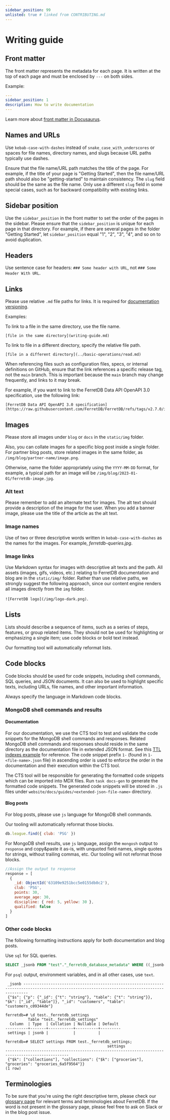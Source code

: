 ```yaml
---
sidebar_position: 99
unlisted: true # linked from CONTRIBUTING.md
---
```


# Writing guide

## Front matter

The front matter represents the metadata for each page.
It is written at the top of each page and must be enclosed by `---` on both sides.

Example:

```yaml
---
sidebar_position: 1
description: How to write documentation
---
```

Learn more about [front matter in Docusaurus](https://docusaurus.io/docs/api/plugins/@docusaurus/plugin-content-docs#markdown-front-matter).

## Names and URLs

Use `kebab-case-with-dashes` instead of `snake_case_with_underscores` or spaces
for file names, directory names, and slugs because URL paths typically use dashes.

Ensure that the file name/URL path matches the title of the page.
For example, if the title of your page is "Getting Started", then the file name/URL path should also be "getting-started" to maintain consistency.
The `slug` field should be the same as the file name.
Only use a different `slug` field in some special cases, such as for backward compatibility with existing links.

## Sidebar position

Use the `sidebar_position` in the front matter to set the order of the pages in the sidebar.
Please ensure that the `sidebar_position` is unique for each page in that directory.
For example, if there are several pages in the folder "Getting Started", let `sidebar_position` equal "1", "2", "3", "4", and so on to avoid duplication.

## Headers

Use sentence case for headers: `### Some header with URL`, not `### Some Header With URL`.

## Links

Please use relative `.md` file paths for links.
It is required for [documentation versioning](https://docusaurus.io/docs/versioning#link-docs-by-file-paths).

Examples:

To link to a file in the same directory, use the file name.

```text
[file in the same directory](writing-guide.md)
```

To link to file in a different directory, specify the relative file path.

```text
[file in a different directory](../basic-operations/read.md)
```

When referencing files such as configuration files, specs, or internal definitions on GitHub, ensure that the link references a specific release tag, not the `main` branch.
This is important because the `main` branch may change frequently, and links to it may break.

For example, if you want to link to the FerretDB Data API OpenAPI 3.0 specification, use the following link:

```text
[FerretDB Data API OpenAPI 3.0 specification](https://raw.githubusercontent.com/FerretDB/FerretDB/refs/tags/v2.7.0/internal/dataapi/api/openapi.json)
```

## Images

Please store all images under `blog` or `docs` in the `static/img` folder.

Also, you can collate images for a specific blog post inside a single folder.
For partner blog posts, store related images in the same folder, as `/img/blog/partner-name/image.png`.

Otherwise, name the folder appropriately using the `YYYY-MM-DD` format, for example, a typical path for an image will be `/img/blog/2023-01-01/ferretdb-image.jpg`.

### Alt text

Please remember to add an alternate text for images.
The alt text should provide a description of the image for the user.
When you add a banner image, please use the title of the article as the alt text.

### Image names

Use of two or three descriptive words written in `kebab-case-with-dashes` as the names for the images.
For example, _ferretdb-queries.jpg_.

### Image links

Use Markdown syntax for images with descriptive alt texts and the path.
All assets (images, gifs, videos, etc.) relating to FerretDB documentation and blog are in the `static/img/` folder.
Rather than use relative paths, we strongly suggest the following approach, since our content engine renders all images directly from the `img` folder.

`![FerretDB logo](/img/logo-dark.png)`.

## Lists

Lists should describe a sequence of items, such as a series of steps, features, or group related items.
They should not be used for highlighting or emphasizing a single item; use code blocks or bold text instead.

Our formatting tool will automatically reformat lists.

## Code blocks

Code blocks should be used for code snippets, including shell commands, SQL queries, and JSON documents.
It can also be used to highlight specific texts, including URLs, file names, and other important information.

Always specify the language in Markdown code blocks.

### MongoDB shell commands and results

#### Documentation

For our documentation, we use the CTS tool to test and validate the code snippets for the MongoDB shell commands and responses.
Related MongoDB shell commands and responses should reside in the same directory as the documentation file in extended JSON format.
See this [TTL indexes example](../guides/ttl-indexes.json) for reference.
The code snippet prefix `1-` (found in `1-<file-name>.json` file) in ascending order is used to enforce the order in the documentation and their execution within the CTS tool.

The CTS tool will be responsible for generating the formatted code snippets which can be imported into MDX files.
Run `task docs-gen` to generate the formatted code snippets.
The generated code snippets will be stored in `.js` files under `website/docs/guides/<extended-json-file-name>` directory.

#### Blog posts

For blog posts, please use `js` language for MongoDB shell commands.

Our tooling will automatically reformat those blocks.

```js
db.league.find({ club: 'PSG' })
```

For MongoDB shell results, use `js` language, assign the `mongosh` output to `response` and copy&paste it as-is,
with unquoted field names, single quotes for strings, without trailing commas, etc.
Our tooling will not reformat those blocks.

```js
//Assign the output to response
response = [
  {
    _id: ObjectId('63109e9251bcc5e0155db0c2'),
    club: 'PSG',
    points: 30,
    average_age: 30,
    discipline: { red: 5, yellow: 30 },
    qualified: false
  }
]
```

### Other code blocks

The following formatting instructions apply for both documentation and blog posts.

Use `sql` for SQL queries.

```sql
SELECT _jsonb FROM "test"."_ferretdb_database_metadata" WHERE ((_jsonb->'_id')::jsonb = '"customers"');
```

For `psql` output, environment variables, and in all other cases, use `text`.

```text
 _jsonb ----------------------------------------------------------------------------------------------------------------------------------------------
 {"$s": {"p": {"_id": {"t": "string"}, "table": {"t": "string"}}, "$k": ["_id", "table"]}, "_id": "customers", "table": "customers_c09344de"}
```

```text
ferretdb=# \d test._ferretdb_settings
          Table "test._ferretdb_settings"
  Column  | Type  | Collation | Nullable | Default
----------+-------+-----------+----------+---------
 settings | jsonb |           |          |

ferretdb=# SELECT settings FROM test._ferretdb_settings;
                                             settings
--------------------------------------------------------------------------------------------------
 {"$k": ["collections"], "collections": {"$k": ["groceries"], "groceries": "groceries_6a5f9564"}}
(1 row)
```

## Terminologies

To be sure that you're using the right descriptive term, please check our [glossary page](../reference/glossary.md) for relevant terms and terminologies about FerretDB.
If the word is not present in the glossary page, please feel free to ask on Slack or in the blog post issue.
